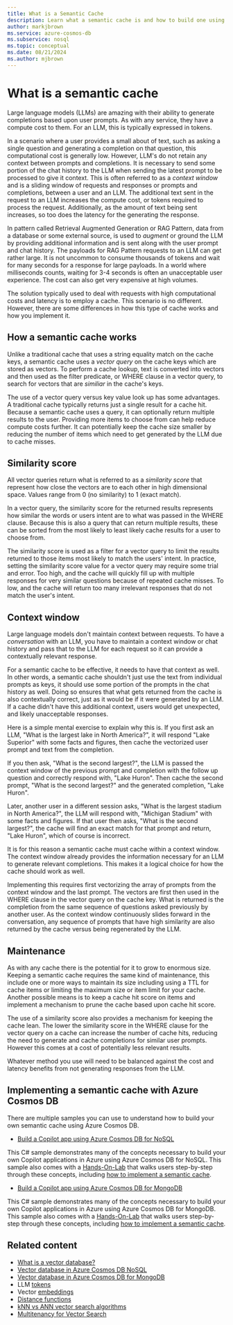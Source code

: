 ```yaml
---
title: What is a Semantic Cache
description: Learn what a semantic cache is and how to build one using Azure Cosmos DB
author: markjbrown
ms.service: azure-cosmos-db
ms.subservice: nosql
ms.topic: conceptual
ms.date: 08/21/2024
ms.author: mjbrown
---
```


# What is a semantic cache

Large language models (LLMs) are amazing with their ability to generate completions based upon user prompts. As with any service, they have a compute cost to them. For an LLM, this is typically expressed in tokens.

In a scenario where a user provides a small about of text, such as asking a single question and generating a completion on that question, this computational cost is generally low. However, LLM's do not retain any context between prompts and completions. It is necessary to send some portion of the chat history to the LLM when sending the latest prompt to be processed to give it context. This is often referred to as a *context window* and is a sliding window of requests and responses or prompts and completions, between a user and an LLM. The additional text sent in the request to an LLM increases the compute cost, or tokens required to process the request. Additionally, as the amount of text being sent increases, so too does the latency for the generating the response.

In pattern called Retrieval Augmented Generation or RAG Pattern, data from a database or some external source, is used to *augment* or ground the LLM by providing additional information and is sent along with the user prompt and chat history. The payloads for RAG Pattern requests to an LLM can get rather large. It is not uncommon to consume thousands of tokens and wait for many seconds for a response for large payloads. In a world where milliseconds counts, waiting for 3-4 seconds is often an unacceptable user experience. The cost can also get very expensive at high volumes.

The solution typically used to deal with requests with high computational costs and latency is to employ a cache. This scenario is no different. However, there are some differences in how this type of cache works and how you implement it.

## How a semantic cache works

Unlike a traditional cache that uses a string equality match on the cache keys, a semantic cache uses a *vector query* on the cache keys which are stored as vectors. To perform a cache lookup, text is converted into vectors and then used as the filter predicate, or WHERE clause in a vector query, to search for vectors that are *similiar* in the cache's keys.

The use of a vector query versus key value look up has some advantages. A traditional cache typically returns just a single result for a cache hit. Because a semantic cache uses a query, it can optionally return multiple results to the user. Providing more items to choose from can help reduce compute costs further. It can potentially keep the cache size smaller by reducing the number of items which need to get generated by the LLM due to cache misses.

## Similarity score

All vector queries return what is referred to as a *similarity score* that represent how close the vectors are to each other in high dimensional space. Values range from 0 (no similarity) to 1 (exact match).

In a vector query, the similarity score for the returned results represents how similar the words or users intent are to what was passed in the WHERE clause. Because this is also a query that can return multiple results, these can be sorted from the most likely to least likely cache results for a user to choose from.

The similarity score is used as a filter for a vector query to limit the results returned to those items most likely to match the users' intent. In practice, setting the similarity score value for a vector query may require some trial and error. Too high, and the cache will quickly fill up with multiple responses for very similar questions because of repeated cache misses. To low, and the cache will return too many irrelevant responses that do not match the user's intent.

## Context window

Large language models don't maintain context between requests. To have a *conversation* with an LLM, you have to maintain a context window or chat history and pass that to the LLM for each request so it can provide a contextually relevant response. 

For a semantic cache to be effective, it needs to have that context as well. In other words, a semantic cache shouldn't just use the text from individual prompts as keys, it should use some portion of the prompts in the chat history as well. Doing so ensures that what gets returned from the cache is also contextually correct, just as it would be if it were generated by an LLM. If a cache didn't have this additional context, users would get unexpected, and likely unacceptable responses.

Here is a simple mental exercise to explain why this is. If you first ask an LLM, "What is the largest lake in North America?", it will respond "Lake Superior" with some facts and figures, then cache the vectorized user prompt and text from the completion.

If you then ask, "What is the second largest?", the LLM is passed the context window of the previous prompt and completion with the follow up question and correctly respond with, "Lake Huron". Then cache the second prompt, "What is the second largest?" and the generated completion, "Lake Huron".

Later, another user in a different session asks, "What is the largest stadium in North America?", the LLM will respond with, "Michigan Stadium" with some facts and figures. If that user then asks, "What is the second largest?", the cache will find an exact match for that prompt and return, "Lake Huron", which of course is incorrect.

It is for this reason a semantic cache must cache within a context window. The context window already provides the information necessary for an LLM to generate relevant completions. This makes it a logical choice for how the cache should work as well. 

Implementing this requires first vectorizing the array of prompts from the context window and the last prompt. The vectors are first then used in the WHERE clause in the vector query on the cache key. What is returned is the completion from the same sequence of questions asked previously by another user. As the context window continuously slides forward in the conversation, any sequence of prompts that have high similarity are also returned by the cache versus being regenerated by the LLM.

## Maintenance

As with any cache there is the potential for it to grow to enormous size. Keeping a semantic cache requires the same kind of maintenance, this include one or more ways to maintain its size including using a TTL for cache items or limiting the maximum size or item limit for your cache. Another possible means is to keep a cache hit score on items and implement a mechanism to prune the cache based upon cache hit score.

The use of a similarity score also provides a mechanism for keeping the cache lean. The lower the similarity score in the WHERE clause for the vector query on a cache can increase the number of cache hits, reducing the need to generate and cache completions for similar user prompts. However this comes at a cost of potentially less relevant results.

Whatever method you use will need to be balanced against the cost and latency benefits from not generating responses from the LLM.

## Implementing a semantic cache with Azure Cosmos DB

There are multiple samples you can use to understand how to build your own semantic cache using Azure Cosmos DB.

- [Build a Copilot app using Azure Cosmos DB for NoSQL](https://github.com/AzureCosmosDB/cosmosdb-nosql-copilot)

This C# sample demonstrates many of the concepts necessary to build your own Copilot applications in Azure using Azure Cosmos DB for NoSQL. This sample also comes with a [Hands-On-Lab](https://github.com/AzureCosmosDB/cosmosdb-nosql-copilot/tree/start?tab=readme-ov-file#hands-on-lab-to-build-a-copilot-app-using-azure-cosmos-db-for-nosql-azure-openai-service-azure-app-service-and-semantic-kernel) that walks users step-by-step through these concepts, including [how to implement a semantic cache](https://github.com/AzureCosmosDB/cosmosdb-nosql-copilot/blob/start/lab/lab-guide.md#exercise--implement-a-semantic-cache). 

- [Build a Copilot app using Azure Cosmos DB for MongoDB](https://github.com/AzureCosmosDB/cosmosdb-mongo-copilot)

This C# sample demonstrates many of the concepts necessary to build your own Copilot applications in Azure using Azure Cosmos DB for MongoDB. This sample also comes with a [Hands-On-Lab](https://github.com/AzureCosmosDB/cosmosdb-mongo-copilot/tree/start?tab=readme-ov-file#hands-on-lab-to-build-a-copilot-app-with-azure-cosmos-db-for-mongodb-azure-openai-service-and-semantic-kernel) that walks users step-by-step through these concepts, including [how to implement a semantic cache](https://github.com/AzureCosmosDB/cosmosdb-mongo-copilot/blob/start/docs/LABGuide.md#exercise--implement-a-semantic-cache). 


## Related content
- [What is a vector database?](../vector-database.md)
- [Vector database in Azure Cosmos DB NoSQL](../nosql/vector-search.md)
- [Vector database in Azure Cosmos DB for MongoDB](../mongodb/vcore/vector-search.md)
- LLM [tokens](tokens.md)
- Vector [embeddings](vector-embeddings.md)
- [Distance functions](distance-functions.md)
- [kNN vs ANN vector search algorithms](knn-vs-ann.md)
- [Multitenancy for Vector Search](../nosql/multi-tenancy-vector-search.md)